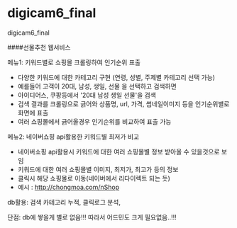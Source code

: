 # digicam6_final
digicam6_final

####선물추천 웹서비스

메뉴1: 키워드별로 쇼핑몰 크롤링하여 인기순위 표출
- 다양한 키워드에 대한 카테고리 구현
(연령, 성별, 주제별 카테고리 선택 가능)
- 예를들어 고객이 20대, 남성, 생일, 선물 을 선택하고 검색하면
- 아이디어스, 쿠팡등에서 '20대 남성 생일 선물'을 검색
- 검색 결과를 크롤링으로 긁어와 상품명, url, 가격, 썸네일이미지 등을 
인기순위별로 화면에 표출
- 여러 쇼핑몰에서 긁어올경우 인기순위를 비교하여 표출 가능

메뉴2: 네이버쇼핑 api활용한 키워드별 최저가 비교
- 네이버쇼핑 api활용시 키워드에 대한 여러 쇼핑몰별 정보 받아올 수 있을것으로 보임
- 키워드에 대한 여러 쇼핑몰별 이미지, 최저가, 최고가 등의 정보
- 클릭시 해당 쇼핑몰로 이동(네이버에서 리다이렉트 되는 듯)
- 예시 : http://chongmoa.com/nShop

db활용: 검색 카테고리 누적, 클릭로그 분석, 

단점: db에 쌓을게 별로 없음!!! 따라서 어드민도 크게 필요없음..!!!
